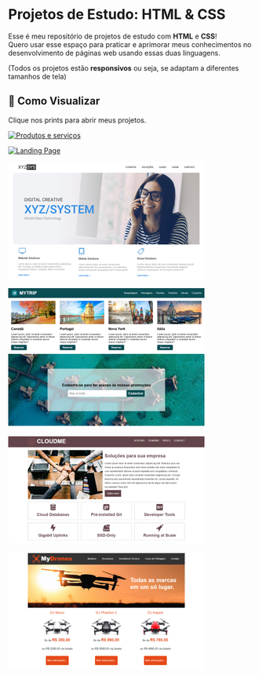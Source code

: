 # Projetos de Estudo: HTML & CSS

Esse é meu repositório de projetos de estudo com **HTML** e **CSS**!  
Quero usar esse espaço para praticar e aprimorar meus conhecimentos no desenvolvimento de páginas web usando essas duas linguagens.

(Todos os projetos estão **responsivos** ou seja, se adaptam a diferentes tamanhos de tela)

## 📁 Como Visualizar

Clique nos prints para abrir meus projetos.

[![Produtos e serviços](prints/produtos-e-serviços.png)](https://paulo-arthur-dev.github.io/projetos-de-estudo-HTML-CSS/produtos%20e%20servi%C3%A7os/index.html)

[![Landing Page](prints/serviços-e-design.png)](https://paulo-arthur-dev.github.io/projetos-de-estudo-HTML-CSS/servi%C3%A7os%20e%20design/index.html)

[![Landing Page](prints/landing-page.png)](https://paulo-arthur-dev.github.io/projetos-de-estudo-HTML-CSS/landing%20page/index.html)

[![Página de viagens](prints/viagens.png)](https://paulo-arthur-dev.github.io/projetos-de-estudo-HTML-CSS/pagina%20de%20viagens/index.html)

[![Página de serviços](prints/serviços.png)](https://paulo-arthur-dev.github.io/projetos-de-estudo-HTML-CSS/pagina%20de%20servi%C3%A7os/index.html)

[![Página de venda de drones](prints/drones.png)](https://paulo-arthur-dev.github.io/projetos-de-estudo-HTML-CSS/p%C3%A1gina%20de%20venda%20de%20drones/index.html)
